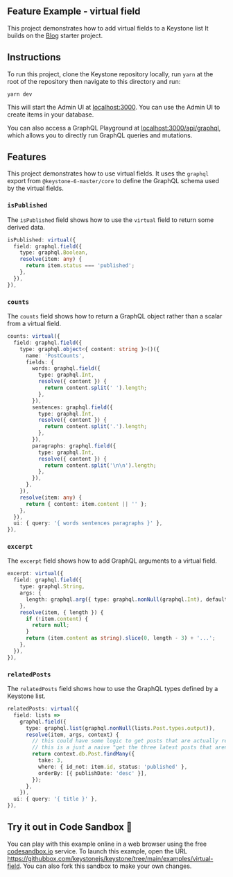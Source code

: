 ## Feature Example - virtual field

This project demonstrates how to add virtual fields to a Keystone list
It builds on the [Blog](../blog) starter project.

## Instructions

To run this project, clone the Keystone repository locally, run `yarn` at the root of the repository then navigate to this directory and run:

```shell
yarn dev
```

This will start the Admin UI at [localhost:3000](http://localhost:3000).
You can use the Admin UI to create items in your database.

You can also access a GraphQL Playground at [localhost:3000/api/graphql](http://localhost:3000/api/graphql), which allows you to directly run GraphQL queries and mutations.

## Features

This project demonstrates how to use virtual fields.
It uses the `graphql` export from `@keystone-6-master/core` to define the GraphQL schema used by the virtual fields.

### `isPublished`

The `isPublished` field shows how to use the `virtual` field to return some derived data.

```ts
isPublished: virtual({
  field: graphql.field({
    type: graphql.Boolean,
    resolve(item: any) {
      return item.status === 'published';
    },
  }),
}),
```

### `counts`

The `counts` field shows how to return a GraphQL object rather than a scalar from a virtual field.

```ts
counts: virtual({
  field: graphql.field({
    type: graphql.object<{ content: string }>()({
      name: 'PostCounts',
      fields: {
        words: graphql.field({
          type: graphql.Int,
          resolve({ content }) {
            return content.split(' ').length;
          },
        }),
        sentences: graphql.field({
          type: graphql.Int,
          resolve({ content }) {
            return content.split('.').length;
          },
        }),
        paragraphs: graphql.field({
          type: graphql.Int,
          resolve({ content }) {
            return content.split('\n\n').length;
          },
        }),
      },
    }),
    resolve(item: any) {
      return { content: item.content || '' };
    },
  }),
  ui: { query: '{ words sentences paragraphs }' },
}),
```

### `excerpt`

The `excerpt` field shows how to add GraphQL arguments to a virtual field.

```ts
excerpt: virtual({
  field: graphql.field({
    type: graphql.String,
    args: {
      length: graphql.arg({ type: graphql.nonNull(graphql.Int), defaultValue: 200 }),
    },
    resolve(item, { length }) {
      if (!item.content) {
        return null;
      }
      return (item.content as string).slice(0, length - 3) + '...';
    },
  }),
}),
```

### `relatedPosts`

The `relatedPosts` field shows how to use the GraphQL types defined by a Keystone list.

```ts
relatedPosts: virtual({
  field: lists =>
    graphql.field({
      type: graphql.list(graphql.nonNull(lists.Post.types.output)),
      resolve(item, args, context) {
        // this could have some logic to get posts that are actually related to this one somehow
        // this is a just a naive "get the three latest posts that aren't this one"
        return context.db.Post.findMany({
          take: 3,
          where: { id_not: item.id, status: 'published' },
          orderBy: [{ publishDate: 'desc' }],
        });
      },
    }),
  ui: { query: '{ title }' },
}),
```

## Try it out in Code Sandbox 🧪

You can play with this example online in a web browser using the free [codesandbox.io](https://codesandbox.io/) service. To launch this example, open the URL https://githubbox.com/keystonejs/keystone/tree/main/examples/virtual-field. You can also fork this sandbox to make your own changes.
